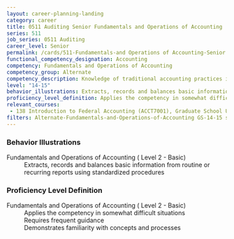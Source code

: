 ```yaml
---
layout: career-planning-landing
category: career
title: 0511 Auditing Senior Fundamentals and Operations of Accounting
series: 511
job_series: 0511 Auditing
career_level: Senior
permalink: /cards/511-Fundamentals-and Operations of Accounting-Senior
functional_competency_designation: Accounting
competency: Fundamentals and Operations of Accounting
competency_group: Alternate
competency_description: Knowledge of traditional accounting practices including accrual, obligations, and costs methods
level: "14-15"
behavior_illustrations: Extracts, records and balances basic information from routine or recurring reports using standardized procedures
proficiency_level_definition: Applies the competency in somewhat difficult situations ? Requires frequent guidance ? Demonstrates familiarity with concepts and processes
relevant_courses: 
 - 138 Introduction to Federal Accounting (ACCT7001), Graduate School USA, <a href="https://www.graduateschool.edu/solr-search/content?keys=ACCT7001">https://www.graduateschool.edu/solr-search/content?keys=ACCT7001</a>
filters: Alternate-Fundamentals-and-Operations-of-Accounting GS-14-15 series-0511
---
```


<div class="desktop:grid-col-6 margin-y-205">
  <div class="border-top-05 bg-white padding-2 shadow-5 height-full members-hover border-1px border-gray-30 border-top-orange radius-lg">
    <h3>Behavior Illustrations</h3>
    <dl class="text-base"><dt>Fundamentals and Operations of Accounting ( Level 2 - Basic)</dt><dd>Extracts, records and balances basic information from routine or recurring reports using standardized procedures</dd></dl>
  </div>
</div>
<div class="desktop:grid-col-6 margin-y-205">
  <div class="border-top-05 bg-white padding-2 shadow-5 height-full members-hover border-1px border-gray-30 border-top-orange radius-lg">
    <h3>Proficiency Level Definition</h3>
    <dl class="text-base"><dt>Fundamentals and Operations of Accounting ( Level 2 - Basic)</dt><dd>Applies the competency in somewhat difficult situations </dd><dd> Requires frequent guidance </dd><dd> Demonstrates familiarity with concepts and processes</dd></dl>
  </div>
</div>